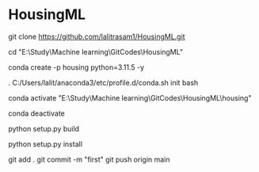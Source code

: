 # HousingML

git clone https://github.com/lalitrasam1/HousingML.git

cd "E:\Study\Machine learning\GitCodes\HousingML"

conda create -p housing python=3.11.5 -y

. C:/Users/lalit/anaconda3/etc/profile.d/conda.sh init bash

conda activate "E:\Study\Machine learning\GitCodes\HousingML\housing"

conda deactivate

python setup.py build

python setup.py install

git add .
 git commit -m "first"
  git push origin main